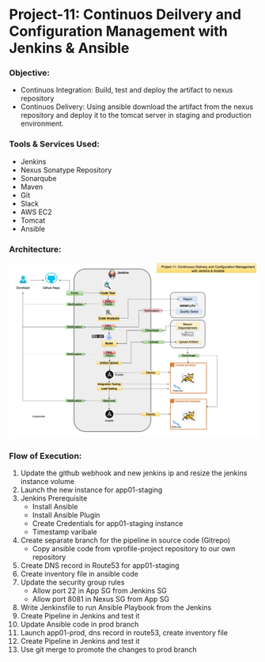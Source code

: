 # Project-11: Continuos Deilvery and Configuration Management with Jenkins & Ansible 

### Objective:

- Continuos Integration: Build, test and deploy the artifact to nexus repository 
- Continuos Delivery: Using ansible download the artifact from the nexus repository and deploy it to the tomcat server in staging and production environment.

### Tools & Services Used:
- Jenkins 
- Nexus Sonatype Repository
- Sonarqube 
- Maven
- Git 
- Slack
- AWS EC2
- Tomcat
- Ansible 

### Architecture:

![GitHub Light](./snaps/pro-11-cicd-ansible1.jpg)

### Flow of Execution:

1. Update the github webhook and new jenkins ip and resize the jenkins instance volume 
2. Launch the new instance for app01-staging 
3. Jenkins Prerequisite
   - Install Ansible 
   - Install Ansible Plugin 
   - Create Credentials for app01-staging instance 
   - Timestamp varibale 
4. Create separate branch for the pipeline in source code (Gitrepo)
   - Copy ansible code from vprofile-project repository to our own repository
5. Create DNS record in Route53 for app01-staging
6. Create inventory file in ansible code  
7. Update the security group rules
   - Allow port 22 in App SG from Jenkins SG
   - Allow port 8081 in Nexus SG from App SG   
8. Write Jenkinsfile to run Ansible Playbook from the Jenkins 
9. Create Pipeline in Jenkins and test it 
10. Update Ansible code in prod branch
11. Launch app01-prod, dns record in route53, create inventory file
12. Create Pipeline in Jenkins and test it
13. Use git merge to promote the changes to prod branch
